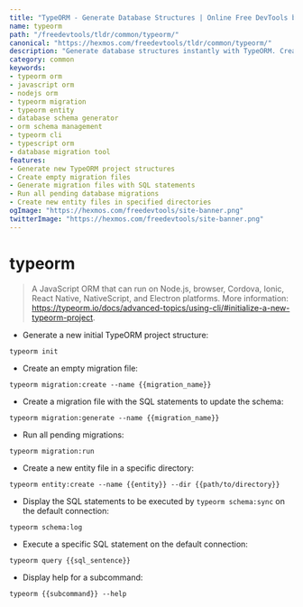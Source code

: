 ```yaml
---
title: "TypeORM - Generate Database Structures | Online Free DevTools by Hexmos"
name: typeorm
path: "/freedevtools/tldr/common/typeorm/"
canonical: "https://hexmos.com/freedevtools/tldr/common/typeorm/"
description: "Generate database structures instantly with TypeORM. Create migrations, manage entities, and execute queries with ease. Free online tool, no registration required."
category: common
keywords:
- typeorm orm
- javascript orm
- nodejs orm
- typeorm migration
- typeorm entity
- database schema generator
- orm schema management
- typeorm cli
- typescript orm
- database migration tool
features:
- Generate new TypeORM project structures
- Create empty migration files
- Generate migration files with SQL statements
- Run all pending database migrations
- Create new entity files in specified directories
ogImage: "https://hexmos.com/freedevtools/site-banner.png"
twitterImage: "https://hexmos.com/freedevtools/site-banner.png"
---
```


# typeorm

> A JavaScript ORM that can run on Node.js, browser, Cordova, Ionic, React Native, NativeScript, and Electron platforms.
> More information: <https://typeorm.io/docs/advanced-topics/using-cli/#initialize-a-new-typeorm-project>.

- Generate a new initial TypeORM project structure:

`typeorm init`

- Create an empty migration file:

`typeorm migration:create --name {{migration_name}}`

- Create a migration file with the SQL statements to update the schema:

`typeorm migration:generate --name {{migration_name}}`

- Run all pending migrations:

`typeorm migration:run`

- Create a new entity file in a specific directory:

`typeorm entity:create --name {{entity}} --dir {{path/to/directory}}`

- Display the SQL statements to be executed by `typeorm schema:sync` on the default connection:

`typeorm schema:log`

- Execute a specific SQL statement on the default connection:

`typeorm query {{sql_sentence}}`

- Display help for a subcommand:

`typeorm {{subcommand}} --help`
